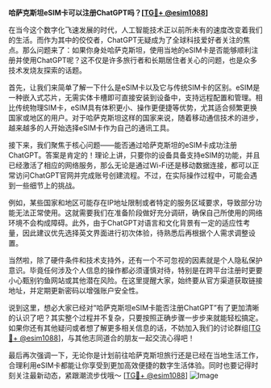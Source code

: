 **哈萨克斯坦eSIM卡可以注册ChatGPT吗？[[TG💪+ @esim1088](https://t.me/s/esim1088)]**

在当今这个数字化飞速发展的时代，人工智能技术正以前所未有的速度改变着我们的生活。而作为其中的佼佼者，ChatGPT无疑成为了全球科技爱好者关注的焦点。那么问题来了：如果你身处哈萨克斯坦，使用当地的eSIM卡是否能够顺利注册并使用ChatGPT呢？这不仅是许多旅行者和长期居住者关心的问题，也是众多技术发烧友探索的话题。

首先，让我们来简单了解一下什么是eSIM卡以及它与传统SIM卡的区别。eSIM是一种嵌入式芯片，无需实体卡槽即可直接安装到设备中，支持远程配置和管理。相比传统物理SIM卡，eSIM具有体积更小、操作更便捷等优势，尤其适合频繁更换国家或地区的用户。对于哈萨克斯坦这样的国家来说，随着移动通信技术的进步，越来越多的人开始选择eSIM卡作为自己的通讯工具。

接下来，我们聚焦于核心问题——能否通过哈萨克斯坦的eSIM卡成功注册ChatGPT。答案是肯定的！理论上讲，只要你的设备具备支持eSIM的功能，并且已经激活了相应的网络服务，那么无论是通过Wi-Fi还是移动数据连接，都可以正常访问ChatGPT官网并完成账号创建流程。不过，在实际操作过程中，可能会遇到一些细节上的挑战。

例如，某些国家和地区可能存在IP地址限制或者特定的服务区域要求，导致部分功能无法正常使用。这就需要我们在准备阶段做好充分调研，确保自己所使用的网络环境不会构成障碍。此外，由于ChatGPT对语言和文化背景有一定的适应性考量，因此建议优先选择英文界面进行初次体验，待熟悉后再根据个人需求调整设置。

当然啦，除了硬件条件和技术支持外，还有一个不可忽视的因素就是个人隐私保护意识。毕竟任何涉及个人信息的操作都必须谨慎对待，特别是在跨平台注册时更要小心甄别钓鱼网站或其他潜在风险。在这里提醒大家，始终要从官方渠道获取链接地址，并定期更新密码以增强账户安全性。

说到这里，想必大家已经对“哈萨克斯坦eSIM卡能否注册ChatGPT”有了更加清晰的认识了吧？其实整个过程并不复杂，只要按照正确步骤一步步来就能轻松搞定。如果你还有其他疑问或者想了解更多相关信息的话，不妨加入我们的讨论群组[[TG💪+ @esim1088](https://t.me/s/esim1088)]，与其他志同道合的朋友一起交流心得吧！

最后再次强调一下，无论你是计划前往哈萨克斯坦旅行还是已经在当地生活工作，合理利用eSIM卡都能让你享受到更加高效便捷的数字生活体验。同时也要记得时刻关注最新动态，紧跟潮流步伐哦～ [[TG💪+ @esim1088](https://t.me/s/esim1088)] ![Image](https://i.postimg.cc/4NQfJmqS/Snipaste-2025-05-13-00-14-12.png)